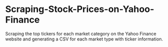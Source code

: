 # Scraping-Stock-Prices-on-Yahoo-Finance
Scraping the top tickers for each market category on the Yahoo Finance website and generating a CSV for each market type with ticker information.
